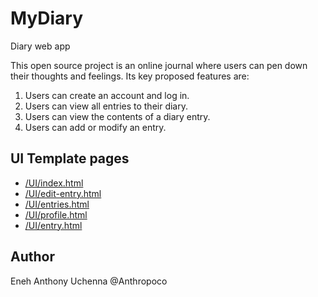 # MyDiary
Diary web app

This open source project is an online journal where users can pen down their thoughts and feelings.
Its key proposed features are:
1. Users can create an account and log in.
2. Users can view all entries to their diary.
3. Users can view the contents of a diary entry.
4. Users can add or modify an entry.

## UI Template pages
* [/UI/index.html](https://anthropoco.github.io/MyDiary/UI)
* [/UI/edit-entry.html](https://anthropoco.github.io/MyDiary/UI/edit-entry.html)
* [/UI/entries.html](https://anthropoco.github.io/MyDiary/UI/entries.html)
* [/UI/profile.html](https://anthropoco.github.io/MyDiary/UI/profile.html)
* [/UI/entry.html](https://anthropoco.github.io/MyDiary/UI/entry.html)

## Author
Eneh Anthony Uchenna @Anthropoco
